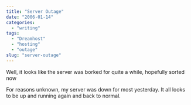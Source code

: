 ```yaml
---
title: "Server Outage"
date: "2006-01-14"
categories:
  - "writing"
tags:
  - "Dreamhost"
  - "hosting"
  - "outage"
slug: "server-outage"
---
```


Well, it looks like the server was borked for quite a while, hopefully sorted now

For reasons unknown, my server was down for most yesterday. It all looks to be up and running again and back to normal.
